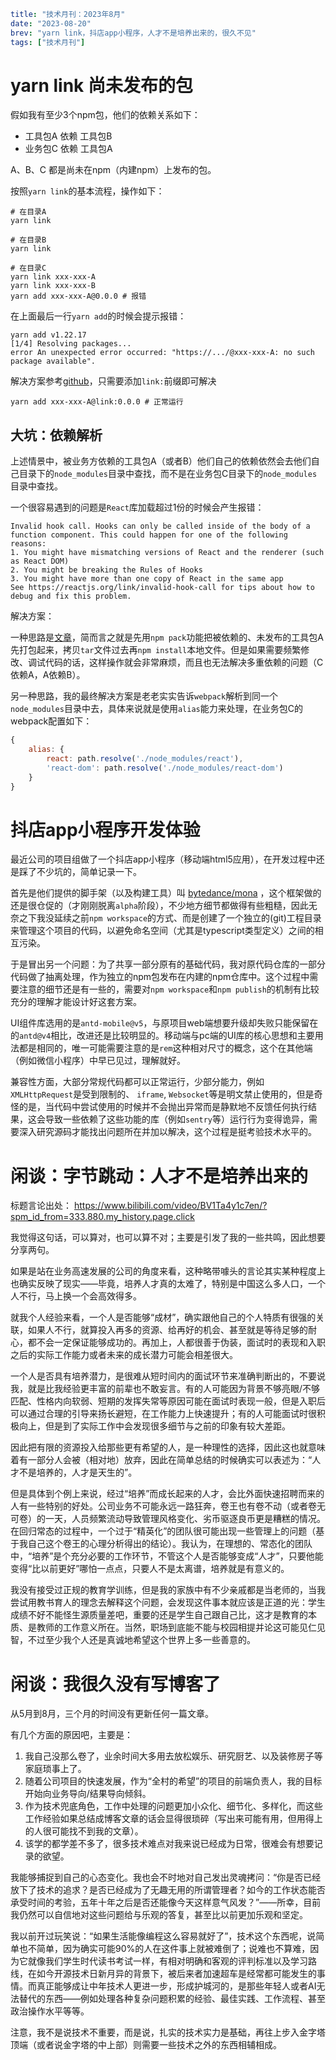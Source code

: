```yaml lw-blog-meta
title: "技术月刊：2023年8月"
date: "2023-08-20"
brev: "yarn link，抖店app小程序，人才不是培养出来的，很久不见"
tags: ["技术月刊"]
```

# yarn link 尚未发布的包

假如我有至少3个npm包，他们的依赖关系如下：

- 工具包A 依赖 工具包B
- 业务包C 依赖 工具包A

A、B、C 都是尚未在npm（内建npm）上发布的包。

按照`yarn link`的基本流程，操作如下：

```shell
# 在目录A
yarn link

# 在目录B
yarn link

# 在目录C
yarn link xxx-xxx-A
yarn link xxx-xxx-B
yarn add xxx-xxx-A@0.0.0 # 报错
```

在上面最后一行`yarn add`的时候会提示报错：

```text
yarn add v1.22.17
[1/4] Resolving packages...
error An unexpected error occurred: "https://.../@xxx-xxx-A: no such package available".
```

解决方案参考[github](https://github.com/yarnpkg/yarn/issues/1297#issuecomment-620812103)，只需要添加`link:`前缀即可解决

```shell
yarn add xxx-xxx-A@link:0.0.0 # 正常运行
```

## 大坑：依赖解析

上述情景中，被业务方依赖的工具包A（或者B）他们自己的依赖依然会去他们自己目录下的`node_modules`目录中查找，而不是在业务包C目录下的`node_modules`目录中查找。

一个很容易遇到的问题是`React`库加载超过1份的时候会产生报错：

```text
Invalid hook call. Hooks can only be called inside of the body of a function component. This could happen for one of the following reasons:
1. You might have mismatching versions of React and the renderer (such as React DOM)
2. You might be breaking the Rules of Hooks
3. You might have more than one copy of React in the same app
See https://reactjs.org/link/invalid-hook-call for tips about how to debug and fix this problem.
```

解决方案：

一种思路是[文章](https://medium.com/@vcarl/problems-with-npm-link-and-an-alternative-4dbdd3e66811)，简而言之就是先用`npm pack`功能把被依赖的、未发布的工具包A先打包起来，拷贝`tar`文件过去再`npm install`本地文件。但是如果需要频繁修改、调试代码的话，这样操作就会非常麻烦，而且也无法解决多重依赖的问题（C依赖A，A依赖B）。

另一种思路，我的最终解决方案是老老实实告诉`webpack`解析到同一个`node_modules`目录中去，具体来说就是使用`alias`能力来处理，在业务包C的webpack配置如下：

```js
{
    alias: {
        react: path.resolve('./node_modules/react'),
        'react-dom': path.resolve('./node_modules/react-dom')
    }
}
```

# 抖店app小程序开发体验

最近公司的项目组做了一个抖店app小程序（移动端html5应用），在开发过程中还是踩了不少坑的，简单记录一下。

首先是他们提供的脚手架（以及构建工具）叫 [bytedance/mona](https://github.com/bytedance/mona) ，这个框架做的还是很仓促的（才刚刚脱离`alpha`阶段），不少地方细节都做得有些粗糙，因此无奈之下我没延续之前`npm workspace`的方式、而是创建了一个独立的(git)工程目录来管理这个项目的代码，以避免命名空间（尤其是typescript类型定义）之间的相互污染。

于是冒出另一个问题：为了共享一部分原有的基础代码，我对原代码仓库的一部分代码做了抽离处理，作为独立的npm包发布在内建的npm仓库中。这个过程中需要注意的细节还是有一些的，需要对`npm workspace`和`npm publish`的机制有比较充分的理解才能设计好这套方案。

UI组件库选用的是`antd-mobile@v5`，与原项目web端想要升级却失败只能保留在的`antd@v4`相比，改进还是比较明显的。移动端与pc端的UI库的核心思想和主要用法都是相同的，唯一可能需要注意的是`rem`这种相对尺寸的概念，这个在其他端（例如微信小程序）中早已见过，理解就好。

兼容性方面，大部分常规代码都可以正常运行，少部分能力，例如 `XMLHttpRequest`是受到限制的、 `iframe`, `Websocket`等是明文禁止使用的，但是奇怪的是，当代码中尝试使用的时候并不会抛出异常而是静默地不反馈任何执行结果，这会导致一些依赖了这些功能的库（例如`sentry`等）运行行为变得诡异，需要深入研究源码才能找出问题所在并加以解决，这个过程是挺考验技术水平的。

# 闲谈：字节跳动：人才不是培养出来的

标题言论出处： https://www.bilibili.com/video/BV1Ta4y1c7en/?spm_id_from=333.880.my_history.page.click

我觉得这句话，可以算对，也可以算不对；主要是引发了我的一些共鸣，因此想要分享两句。

如果是站在业务高速发展的公司的角度来看，这种略带噱头的言论其实某种程度上也确实反映了现实——毕竟，培养人才真的太难了，特别是中国这么多人口，一个人不行，马上换一个会高效得多。

就我个人经验来看，一个人是否能够“成材”，确实跟他自己的个人特质有很强的关联，如果人不行，就算投入再多的资源、给再好的机会、甚至就是等待足够的耐心，都不会一定保证能够成功的。再加上，人都很善于伪装，面试时的表现和入职之后的实际工作能力或者未来的成长潜力可能会相差很大。

一个人是否具有培养潜力，是很难从短时间内的面试环节来准确判断出的，不要说我，就是比我经验更丰富的前辈也不敢妄言。有的人可能因为背景不够亮眼/不够匹配、性格内向软弱、短期的发挥失常等原因可能在面试时表现一般，但是入职后可以通过合理的引导来扬长避短，在工作能力上快速提升；有的人可能面试时很积极向上，但是到了实际工作中会发现很多细节与之前的印象有较大差距。

因此把有限的资源投入给那些更有希望的人，是一种理性的选择，因此这也就意味着有一部分人会被（相对地）放弃，因此在简单总结的时候确实可以表述为：“人才不是培养的，人才是天生的”。

但是具体到个例上来说，经过“培养”而成长起来的人才，会比外面快速招聘而来的人有一些特别的好处。公司业务不可能永远一路狂奔，卷王也有卷不动（或者卷无可卷）的一天，人员频繁流动导致管理风格变化、劣币驱逐良币更是糟糕的情况。在回归常态的过程中，一个过于“精英化”的团队很可能出现一些管理上的问题（基于我自己这个卷王的心理分析得出的结论）。我认为，在理想的、常态化的团队中，“培养”是个充分必要的工作环节，不管这个人是否能够变成“人才”，只要他能变得“比以前更好”哪怕一点点，只要人不是太离谱，培养就是有意义的。

我没有接受过正规的教育学训练，但是我的家族中有不少亲戚都是当老师的，当我尝试用教书育人的理念去解释这个问题，会发现这件事本就应该是正道的光：学生成绩不好不能怪生源质量差吧，重要的还是学生自己跟自己比，这才是教育的本质、是教师的工作意义所在。当然，职场到底能不能与校园相提并论这可能见仁见智，不过至少我个人还是真诚地希望这个世界上多一些善意的。

# 闲谈：我很久没有写博客了

从5月到8月，三个月的时间没有更新任何一篇文章。

有几个方面的原因吧，主要是：

1. 我自己没那么卷了，业余时间大多用去放松娱乐、研究厨艺、以及装修房子等家庭琐事上了。
2. 随着公司项目的快速发展，作为“全村的希望”的项目的前端负责人，我的目标开始向业务导向/结果导向倾斜。
3. 作为技术兜底角色，工作中处理的问题更加小众化、细节化、多样化，而这些工作经验如果总结成博客文章的话会显得很琐碎（写出来可能有用，但用得上的人很可能找不到我的文章）。
4. 该学的都学差不多了，很多技术难点对我来说已经成为日常，很难会有想要记录的欲望。

我能够捕捉到自己的心态变化。我也会不时地对自己发出灵魂拷问：“你是否已经放下了技术的追求？是否已经成为了无趣无用的所谓管理者？如今的工作状态能否承受时间的考验，五年十年之后是否还能像今天这样意气风发？”——所幸，目前我仍然可以自信地对这些问题给与乐观的答复，甚至比以前更加乐观和坚定。

我以前开过玩笑说：“如果生活能像编程这么容易就好了”，技术这个东西呢，说简单也不简单，因为确实可能90%的人在这件事上就被难倒了；说难也不算难，因为它就像我们学生时代读书考试一样，有相对明确和客观的评判标准以及学习路线，在如今开源技术日新月异的背景下，被后来者加速超车是经常都可能发生的事情。而真正能够成让中年技术人更进一步，形成护城河的，是那些年轻人或者AI无法替代的东西——例如处理各种复杂问题积累的经验、最佳实践、工作流程、甚至政治操作水平等等。

注意，我不是说技术不重要，而是说，扎实的技术实力是基础，再往上步入金字塔顶端（或者说金字塔的中上部）则需要一些技术之外的东西相辅相成。
